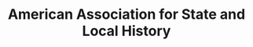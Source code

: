 ---
layout: repo
title: "American Association for State and Local History"
id: 14592
permalink: repos/14592/
---